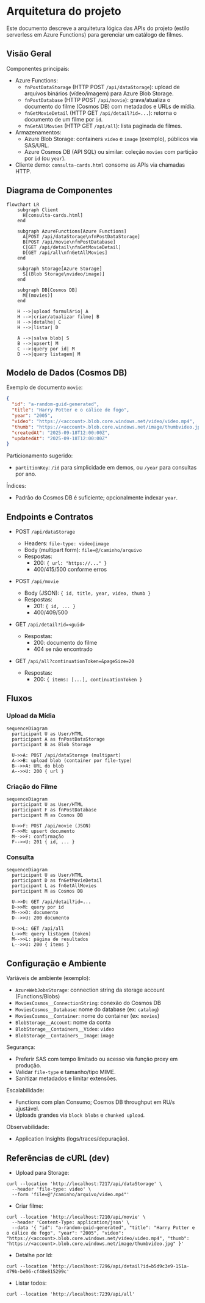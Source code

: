 # Arquitetura do projeto

Este documento descreve a arquitetura lógica das APIs do projeto (estilo serverless em Azure Functions) para gerenciar um catálogo de filmes.

## Visão Geral

Componentes principais:
- Azure Functions:
  - `fnPostDataStorage` (HTTP POST `/api/dataStorage`): upload de arquivos binários (vídeo/imagem) para Azure Blob Storage.
  - `fnPostDatabase` (HTTP POST `/api/movie`): grava/atualiza o documento do filme (Cosmos DB) com metadados e URLs de mídia.
  - `fnGetMovieDetail` (HTTP GET `/api/detail?id=...`): retorna o documento de um filme por `id`.
  - `fnGetAllMovies` (HTTP GET `/api/all`): lista paginada de filmes.
- Armazenamentos:
  - Azure Blob Storage: containers `video` e `image` (exemplo), públicos via SAS/URL.
  - Azure Cosmos DB (API SQL) ou similar: coleção `movies` com partição por `id` (ou `year`).
- Cliente demo: `consulta-cards.html` consome as APIs via chamadas HTTP.

## Diagrama de Componentes

```mermaid
flowchart LR
    subgraph Client
      H[consulta-cards.html]
    end

    subgraph AzureFunctions[Azure Functions]
      A[POST /api/dataStorage\nfnPostDataStorage]
      B[POST /api/movie\nfnPostDatabase]
      C[GET /api/detail\nfnGetMovieDetail]
      D[GET /api/all\nfnGetAllMovies]
    end

    subgraph Storage[Azure Storage]
      S[(Blob Storage\nvideo/image)]
    end

    subgraph DB[Cosmos DB]
      M[(movies)]
    end

    H -->|upload formulário| A
    H -->|criar/atualizar filme| B
    H -->|detalhe| C
    H -->|listar| D

    A -->|salva blob| S
    B -->|upsert| M
    C -->|query por id| M
    D -->|query listagem| M
```

## Modelo de Dados (Cosmos DB)

Exemplo de documento `movie`:
```json
{
  "id": "a-random-guid-generated",
  "title": "Harry Potter e o cálice de fogo",
  "year": "2005",
  "video": "https://<account>.blob.core.windows.net/video/video.mp4",
  "thumb": "https://<account>.blob.core.windows.net/image/thumbvideo.jpg",
  "createdAt": "2025-09-18T12:00:00Z",
  "updatedAt": "2025-09-18T12:00:00Z"
}
```
Particionamento sugerido:
- `partitionKey`: `/id` para simplicidade em demos, ou `/year` para consultas por ano.

Índices:
- Padrão do Cosmos DB é suficiente; opcionalmente indexar `year`.

## Endpoints e Contratos

- POST `/api/dataStorage`
  - Headers: `file-type: video|image`
  - Body (multipart form): `file=@/caminho/arquivo`
  - Respostas:
    - 200: `{ url: "https://..." }`
    - 400/415/500 conforme erros

- POST `/api/movie`
  - Body (JSON): `{ id, title, year, video, thumb }`
  - Respostas:
    - 201: `{ id, ... }`
    - 400/409/500

- GET `/api/detail?id=<guid>`
  - Respostas:
    - 200: documento do filme
    - 404 se não encontrado

- GET `/api/all?continuationToken=&pageSize=20`
  - Respostas:
    - 200: `{ items: [...], continuationToken }`

## Fluxos

### Upload da Mídia
```mermaid
sequenceDiagram
  participant U as User/HTML
  participant A as fnPostDataStorage
  participant B as Blob Storage

  U->>A: POST /api/dataStorage (multipart)
  A->>B: upload blob (container por file-type)
  B-->>A: URL do blob
  A-->>U: 200 { url }
```

### Criação do Filme
```mermaid
sequenceDiagram
  participant U as User/HTML
  participant F as fnPostDatabase
  participant M as Cosmos DB

  U->>F: POST /api/movie (JSON)
  F->>M: upsert documento
  M-->>F: confirmação
  F-->>U: 201 { id, ... }
```

### Consulta
```mermaid
sequenceDiagram
  participant U as User/HTML
  participant D as fnGetMovieDetail
  participant L as fnGetAllMovies
  participant M as Cosmos DB

  U->>D: GET /api/detail?id=...
  D->>M: query por id
  M-->>D: documento
  D-->>U: 200 documento

  U->>L: GET /api/all
  L->>M: query listagem (token)
  M-->>L: página de resultados
  L-->>U: 200 { items }
```

## Configuração e Ambiente

Variáveis de ambiente (exemplo):
- `AzureWebJobsStorage`: connection string da storage account (Functions/Blobs)
- `MoviesCosmos__ConnectionString`: conexão do Cosmos DB
- `MoviesCosmos__Database`: nome do database (ex: `catalog`)
- `MoviesCosmos__Container`: nome do container (ex: `movies`)
- `BlobStorage__Account`: nome da conta
- `BlobStorage__Containers__Video`: `video`
- `BlobStorage__Containers__Image`: `image`

Segurança:
- Preferir SAS com tempo limitado ou acesso via função proxy em produção.
- Validar `file-type` e tamanho/tipo MIME.
- Sanitizar metadados e limitar extensões.

Escalabilidade:
- Functions com plan Consumo; Cosmos DB throughput em RU/s ajustável.
- Uploads grandes via `block blobs` e `chunked upload`.

Observabilidade:
- Application Insights (logs/traces/depuração).

## Referências de cURL (dev)

- Upload para Storage:
```
curl --location 'http://localhost:7217/api/dataStorage' \
  --header 'file-type: video' \
  --form 'file=@"/caminho/arquivo/video.mp4"'
```

- Criar filme:
```
curl --location 'http://localhost:7210/api/movie' \
  --header 'Content-Type: application/json' \
  --data '{ "id": "a-random-guid-generated", "title": "Harry Potter e o cálice de fogo", "year": "2005", "video": "https://<account>.blob.core.windows.net/video/video.mp4", "thumb": "https://<account>.blob.core.windows.net/image/thumbvideo.jpg" }'
```

- Detalhe por Id:
```
curl --location 'http://localhost:7296/api/detail?id=b5d9c3e9-151a-479b-be06-cf48e815299c'
```

- Listar todos:
```
curl --location 'http://localhost:7239/api/all'
```

